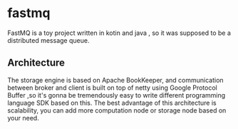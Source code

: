 # fastmq

FastMQ is a toy project written in kotin and java , so it was supposed to be a distributed message queue.

## Architecture
The storage engine is based on Apache BookKeeper, and communication between broker and client is built on top of netty using
Google Protocol Buffer ,so it's gonna be tremendously easy to write different programming language SDK based on this.
The best advantage of this architecture is scalability, you can add more computation node or storage node based on your need.

